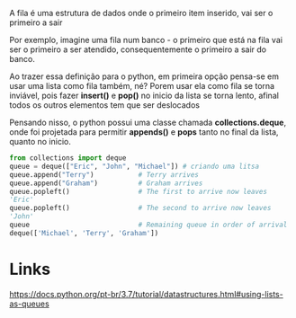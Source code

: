 A fila é uma estrutura de dados onde o primeiro item inserido, vai ser o primeiro a sair

Por exemplo, imagine uma fila num banco - o primeiro que está na fila vai ser o primeiro a ser atendido, consequentemente o primeiro a sair do banco.

Ao trazer essa definição para o python, em primeira opção pensa-se em usar uma lista como fila também, né? Porem usar ela como fila se torna inviável, pois fazer **insert()** e **pop()** no inicio da lista se torna lento, afinal todos os outros elementos tem que ser deslocados

Pensando nisso, o python possui uma classe chamada **collections.deque**, onde foi projetada para permitir **appends()** e **pops** tanto no final da lista, quanto no inicio.

```python
from collections import deque
queue = deque(["Eric", "John", "Michael"]) # criando uma litsa
queue.append("Terry")           # Terry arrives
queue.append("Graham")          # Graham arrives
queue.popleft()                 # The first to arrive now leaves
'Eric'
queue.popleft()                 # The second to arrive now leaves
'John'
queue                           # Remaining queue in order of arrival
deque(['Michael', 'Terry', 'Graham'])
```


# Links

https://docs.python.org/pt-br/3.7/tutorial/datastructures.html#using-lists-as-queues